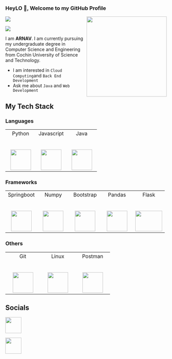 
### HeyLO 👋, Welcome to my GitHub Profile

<p>
    <img src="https://www.bleepstatic.com/content/hl-images/2023/06/23/super-mario-bros.jpg" | width = 250 align="right">
</p>


![](https://komarev.com/ghpvc/?username=Arnav27122002r&color=010040&style=flat-square)<br>

<img src='https://img.shields.io/badge/Web%20Developer-5555555?style=for-the-badge&logoColor=blue'>

I am **ARNAV**. I am currently pursuing my undergraduate degree in Computer Science and Engineering from Cochin University of Science and Technology.

- I am interested in `Cloud Computing`and `Back End Development`
- Ask me about `Java` and `Web Development`
  
## My Tech Stack

### Languages

<table>
    <tbody>
        <tr vallign="top">
            <td width="33%" align="center">
                <span>Python</span><br><br><br>
                <img height="64px" src="https://cdn4.iconfinder.com/data/icons/logos-and-brands/512/267_Python_logo-128.png">
            </td>
            <td width="33%" align="center">
                <span>Javascript</span><br><br><br>
                <img height="64px" src="https://upload.wikimedia.org/wikipedia/commons/thumb/9/99/Unofficial_JavaScript_logo_2.svg/2048px-Unofficial_JavaScript_logo_2.svg.png">
            </td>
            <td width="33%" align="center">
                <span>Java</span><br><br><br>
                <img height="64px" src="https://www.vectorlogo.zone/logos/java/java-ar21.svg">
            </td>
        </tr>
    </tbody>
</table> 

### Frameworks

<table>
    <tbody>
        <tr vallign="top">
            <td width="20%" align="center">
                <span>Springboot</span><br><br><br>
                <img height="64px" src="https://pbs.twimg.com/profile_images/1235868806079057921/fTL08u_H_400x400.png"
            </td>
            <td width="20%" align="center">
                <span>Numpy</span><br><br><br>
                <img height="64px" src="https://numpy.org/images/numpy-image.jpg">
            </td>
            <td width="20%" align="center">
                <span>Bootstrap</span><br><br><br>
                <img height="64px" src="https://cdn-icons-png.flaticon.com/512/5968/5968672.png">
            <td width="20%" align="center">
                <span>Pandas</span><br><br><br>
                <img width="64px" src="https://upload.wikimedia.org/wikipedia/commons/thumb/e/ed/Pandas_logo.svg/640px-Pandas_logo.svg.png">
            </td>
                <td width="20%" align="center">
                <span>Flask</span><br><br><br>
                <img height="64px" width="100%" src="https://d33wubrfki0l68.cloudfront.net/f56ad0f0dcecea5eefc91d3e7205190003158142/972e2/blog/python-api-deployment-rstudio-flask/flask.png">
            </td>
        </tr>
    </tbody>
</table> 


### Others

<table>
    <tbody>
        <tr vallign="top">
            <td width="25%" align="center">
                <span>Git</span><br><br><br>
                <img height="64px" src="https://git-scm.com/images/logos/downloads/Git-Icon-1788C.png">
            </td>
            <td width="25%" align="center">
                <span>Linux</span><br><br><br>
                <img height="64px" src="https://logos-world.net/wp-content/uploads/2020/09/Linux-Logo-1996-present.png">
            </td>
            <td width="25%" align="center">
                <span>Postman</span><br><br><br>
                <img height="64px" src="https://ik.imagekit.io/qualys/wp-content/uploads/2020/10/postman.jpg">
            </td>
        </tr>
    </tbody>
</table>


## Socials

<a href = "https://www.instagram.com/arnav.kashyap11/">
    <p>
        <img width="50px" src="https://upload.wikimedia.org/wikipedia/commons/thumb/e/e7/Instagram_logo_2016.svg/2048px-Instagram_logo_2016.svg.png"/>
    </p>
</a>

<a href = "www.linkedin.com/in/arnav-kashyap-692710250">
    <p>
        <img width="50px" src="https://cdn-icons-png.flaticon.com/512/174/174857.png"/>
    </p>
</a>
